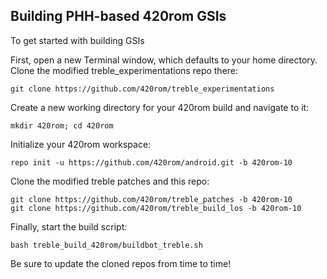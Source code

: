 
## Building PHH-based 420rom GSIs ##

To get started with building GSIs

First, open a new Terminal window, which defaults to your home directory.  Clone the modified treble_experimentations repo there:

    git clone https://github.com/420rom/treble_experimentations

Create a new working directory for your 420rom build and navigate to it:

    mkdir 420rom; cd 420rom

Initialize your 420rom workspace:

    repo init -u https://github.com/420rom/android.git -b 420rom-10

Clone the modified treble patches and this repo:

    git clone https://github.com/420rom/treble_patches -b 420rom-10
    git clone https://github.com/420rom/treble_build_los -b 420rom-10

Finally, start the build script:

    bash treble_build_420rom/buildbot_treble.sh

Be sure to update the cloned repos from time to time!